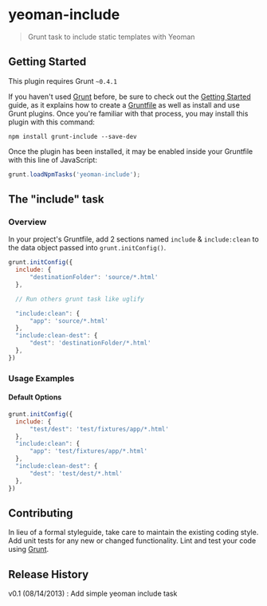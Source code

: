 # yeoman-include

> Grunt task to include static templates with Yeoman

## Getting Started
This plugin requires Grunt `~0.4.1`

If you haven't used [Grunt](http://gruntjs.com/) before, be sure to check out the [Getting Started](http://gruntjs.com/getting-started) guide, as it explains how to create a [Gruntfile](http://gruntjs.com/sample-gruntfile) as well as install and use Grunt plugins. Once you're familiar with that process, you may install this plugin with this command:

```shell
npm install grunt-include --save-dev
```

Once the plugin has been installed, it may be enabled inside your Gruntfile with this line of JavaScript:

```js
grunt.loadNpmTasks('yeoman-include');
```

## The "include" task

### Overview
In your project's Gruntfile, add 2 sections named `include` & `include:clean` to the data object passed into `grunt.initConfig()`.

```js
grunt.initConfig({
  include: {
      "destinationFolder": 'source/*.html'
  },

  // Run others grunt task like uglify

  "include:clean": {
      "app": 'source/*.html'
  },
  "include:clean-dest": {
      "dest": 'destinationFolder/*.html'
  },
})
```

### Usage Examples

#### Default Options

```js
grunt.initConfig({
  include: {
      "test/dest": 'test/fixtures/app/*.html'
  },
  "include:clean": {
      "app": 'test/fixtures/app/*.html'
  },
  "include:clean-dest": {
      "dest": 'test/dest/*.html'
  },
})
```


## Contributing
In lieu of a formal styleguide, take care to maintain the existing coding style. Add unit tests for any new or changed functionality. Lint and test your code using [Grunt](http://gruntjs.com/).

## Release History
v0.1 (08/14/2013) : Add simple yeoman include task

